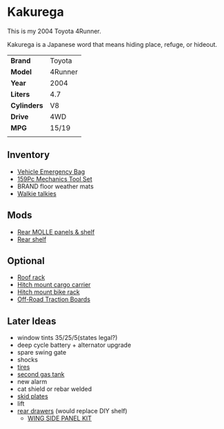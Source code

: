 # Kakurega

This is my 2004 Toyota 4Runner.

Kakurega is a Japanese word that means hiding place, refuge, or hideout.

|||
|-|-|
|**Brand**|Toyota|
|**Model**|4Runner|
|**Year**|2004|
|**Liters**|4.7|
|**Cylinders**|V8|
|**Drive**|4WD|
|**MPG**|15/19|
|||

## Inventory

- [Vehicle Emergency Bag](vehicle_emergency_bag.md)
- [159Pc Mechanics Tool Set](https://www.craftsman.com/products/cmmt12125?gad_source=1&gbraid=0AAAAADBCOOjQBgffzJ7HICy4I_G0zcS3-&gclid=EAIaIQobChMI3uvY99iyigMVyiCtBh3DEinsEAAYASAAEgKbRPD_BwE)
- BRAND floor weather mats
- [Walkie talkies](https://www.retevis.com/rb48-waterproof-heavy-duty-walkie-talkies-us?gad_source=1&gbraid=0AAAAAoMttiwXhtlykb_VTfuevc_9DZAlt&gclid=EAIaIQobChMIu63tudyyigMVOA2tBh3GdQGyEAAYASAAEgIqRPD_BwE)

## Mods

- [Rear MOLLE panels & shelf](molle_panels.md)
- [Rear shelf](shelf.md)

## Optional

- [Roof rack](roof_rack.md)
- [Hitch mount cargo carrier](hitch_cargo_rack.md)
- [Hitch mount bike rack](hitch_bike_rack.md)
- [Off-Road Traction Boards](recovery.md)


## Later Ideas

- window tints 35/25/5(states legal?)
- deep cycle battery + alternator upgrade
- spare swing gate
- shocks
- [tires](https://www.bfgoodrichtires.com/auto/tires/all-terrain-t-a-ko3)
- [second gas tank](https://exitoffroad.com/product/lexus-gx470-4th-gen-4runner-long-range-auxiliary-fuel-tank-24gal/?_gl=1*z8bdkw*_up*MQ..&gclid=EAIaIQobChMIuJzW17rDiQMVdklHAR01uS5AEAQYBSABEgLz-fD_BwE&gbraid=0AAAAABILP0fGKN0VDYUNqOBil6LWmF4uj)
- new alarm
- cat shield or rebar welded
- [skid plates](https://exitoffroad.com/product-category/toyota/4runner/4runner-4th-gen/skid-plates-sliders-4th-gen-4runner/?_gl=1*ip34ay*_up*MQ..&gclid=EAIaIQobChMIuJzW17rDiQMVdklHAR01uS5AEAQYBSABEgLz-fD_BwE&gbraid=0AAAAABILP0fGKN0VDYUNqOBil6LWmF4uj)
- lift
- [rear drawers](https://exitoffroad.com/product/dobinsons-drawers-for-4th-gen-4runner-2003-2009/?_gl=1*1bwb0dw*_up*MQ..&gclid=EAIaIQobChMIuJzW17rDiQMVdklHAR01uS5AEAQYBSABEgLz-fD_BwE&gbraid=0AAAAABILP0fGKN0VDYUNqOBil6LWmF4uj) (would replace DIY shelf)
  - [WING SIDE PANEL KIT](https://exitoffroad.com/product/dobinsons-dw59-036k-wing-side-panel-kit-for-4th-gen-4runner/?_gl=1*1bwb0dw*_up*MQ..&gclid=EAIaIQobChMIuJzW17rDiQMVdklHAR01uS5AEAQYBSABEgLz-fD_BwE&gbraid=0AAAAABILP0fGKN0VDYUNqOBil6LWmF4uj)
  